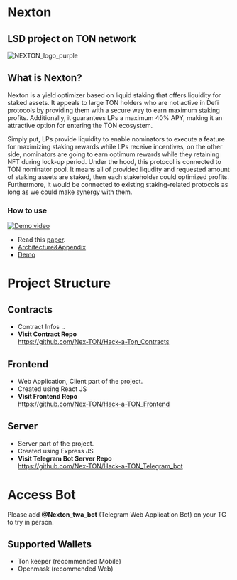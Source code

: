 # Nexton 
## LSD project on TON network
![NEXTON_logo_purple](https://github.com/Nex-TON/Hack-a-TON/assets/96057861/0267ccc6-2612-4800-ab27-b49fe597a8e0)

## What is Nexton? 
Nexton is a yield optimizer based on liquid staking that offers liquidity for staked assets. It appeals to large TON holders who are not active in Defi protocols by providing them with a secure way to earn maximum staking profits. Additionally, it guarantees LPs a maximum 40% APY, making it an attractive option for entering the TON ecosystem.

Simply put, LPs provide liquidity to enable nominators to execute a feature for maximizing staking rewards while LPs receive incentives, on the other side, nominators are going to earn optimum rewards while they retaining NFT during lock-up period. Under the hood, this protocol is connected to TON nominator pool. It means all of provided liqudity and requested amount of staking assets are staked, then each stakeholder could optimized profits. Furthermore, it would be connected to existing staking-related protocols as long as we could make synergy with them.

### How to use
[![Demo video](http://img.youtube.com/vi/YOUTUBE_VIDEO_ID_HERE/0.jpg)](https://www.youtube.com/watch?v=YFq1Cad5-A4)
- Read this [paper](https://blockwavelabs.notion.site/Nexton-Hack-a-TON-166d2ea181cb438f979f26ce05a3b831).
- [Architecture&Appendix](https://drive.google.com/file/d/1dpH8eWsTyDSb0Z02Tmj5cvKgVciaXqnD/view?usp=sharing)
- [Demo](https://youtu.be/YFq1Cad5-A4)

# Project Structure
## Contracts
- Contract Infos ..
- **Visit Contract Repo**  
https://github.com/Nex-TON/Hack-a-Ton_Contracts
## Frontend
- Web Application, Client part of the project.
- Created using React JS   
- **Visit Frontend Repo**  
https://github.com/Nex-TON/Hack-a-TON_Frontend

## Server
- Server part of the project.
- Created using Express JS   
- **Visit Telegram Bot Server Repo**  
https://github.com/Nex-TON/Hack-a-TON_Telegram_bot

# Access Bot
Please add **@Nexton_twa_bot** (Telegram Web Application Bot) on your TG to try in person.   
## Supported Wallets
- Ton keeper (recommended Mobile)
- Openmask (recommended Web)
